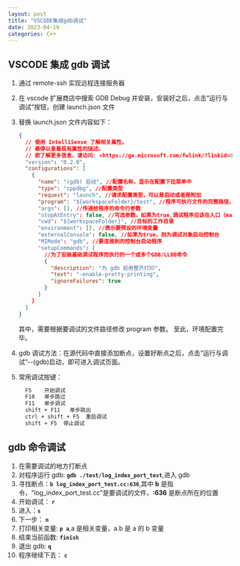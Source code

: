 ```yaml
---
layout: post
title: "VSCODE集成gdb调试"
date: 2023-04-19
categories: C++
---
```


## VSCODE 集成 gdb 调试

1. 通过 remote-ssh 实现远程连接服务器
2. 在 vscode 扩展商店中搜索 GDB Debug 并安装，安装好之后，点击“运行与调试”按钮，创建 launch.json 文件
3. 替换 launch.json 文件内容如下：

   ```json
   {
     // 使用 IntelliSense 了解相关属性。
     // 悬停以查看现有属性的描述。
     // 欲了解更多信息，请访问: <https://go.microsoft.com/fwlink/?linkid=830387>
     "version": "0.2.0",
     "configurations": [
       {
         "name": "(gdb) 启动", //配置名称，显示在配置下拉菜单中
         "type": "cppdbg", //配置类型
         "request": "launch", //请求配置类型，可以是启动或者是附加
         "program": "${workspaceFolder}/test", //程序可执行文件的完整路径，${workspaceFolder}表示远程连接的初始路径
         "args": [], //传递给程序的命令行参数
         "stopAtEntry": false, //可选参数，如果为true,调试程序应该在入口（main）处停止
         "cwd": "${workspaceFolder}", //目标的工作目录
         "environment": [], //表示要预设的环境变量
         "externalConsole": false, //如果为true，则为调试对象启动控制台
         "MIMode": "gdb", //要连接到的控制台启动程序
         "setupCommands": [
           //为了安装基础调试程序而执行的一个或多个GDB/LLDB命令
           {
             "description": "为 gdb 启用整齐打印",
             "text": "-enable-pretty-printing",
             "ignoreFailures": true
           }
         ]
       }
     ]
   }
   ```

   其中，需要根据要调试的文件路径修改 program 参数。
   至此，环境配置完毕。

4. gdb 调试方法：在源代码中直接添加断点，设置好断点之后，点击“运行与调试”--(gdb)启动，即可进入调试页面。
5. 常用调试按键：

    ```txt
      F5    开始调试
      F10   单步跳过
      F11   单步调试
      shift + F11   单步跳出
      ctrl + shift + F5  重启调试
      shift + F5  停止调试
    ```

## gdb 命令调试

1. 在需要调试的地方打断点
2. 对程序运行 gdb: **`gdb ./test/log_index_port_test`**,进入 gdb
3. 寻找断点：**`b log_index_port_test.cc:636`**,其中 **b** 是指令，"log_index_port_test.cc"是要调试的文件，**:636** 是断点所在的位置
4. 开始调试： **`r`**
5. 进入：**`s`**
6. 下一步： **`n`**
7. 打印相关变量: **`p a`**,a 是相关变量，a.b 是 a 的 b 变量
8. 结束当前函数: **`finish`**
9. 退出 gdb: **`q`**
10. 程序继续下去： **`c`**
